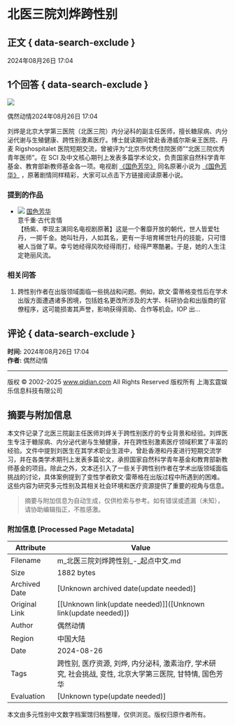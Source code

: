 # 北医三院刘烨跨性别

## 正文 { data-search-exclude }


2024年08月26日 17:04

## 1个回答 { data-search-exclude }

![](https://facepic.qidian.com/qd_face/349573/284/100)

偶然动情2024年08月26日 17:04

刘烨是北京大学第三医院（北医三院）内分泌科的副主任医师，擅长糖尿病、内分泌代谢与生殖健康、跨性别激素医疗。博士就读期间曾赴香港威尔斯亲王医院、丹麦 Rigshospitalet 医院短期交流，曾被评为“北京市优秀住院医师”“北医三院优秀青年医师”。在 SCI 及中文核心期刊上发表多篇学术论文，负责国家自然科学青年基金、教育部新教师基金各一项。电视剧 [《国色芳华》](/book/1911369/) 同名原著小说为 [《国色芳华》](/book/1911369/) ，原著剧情同样精彩，大家可以点击下方链接阅读原著小说。

### 提到的作品

- ![](//bookcover.yuewen.com/qdbimg/349573/1911369/180) [国色芳华](https://www.qdmm.com/book/1911369/)  
  意千重·古代言情  
  【杨紫、李现主演同名电视剧原著】这是一个奢靡开放的朝代，世人皆爱牡丹，一掷千金。她叫牡丹，人如其名，更有一手培育稀世牡丹的技能，只可惜被人当做了草。幸亏她经得风吹经得雨打，经得严寒酷暑。于是，她的人生注定艳丽风流。

### 相关问答

1. 跨性别作者在出版领域面临一些挑战和问题。例如，欧文·雷蒂格变性后在学术出版方面遭遇诸多困境，包括姓名更改所涉及的大学、科研协会和出版商的官僚程序，这可能损害其声誉，影响获得资助、合作等机会。IOP 出...

## 评论 { data-search-exclude }

**时间:** 2024年08月26日 17:04  
**作者:** 偶然动情

---

版权 © 2002-2025 www.qidian.com All Rights Reserved 版权所有 上海玄霆娱乐信息科技有限公司
<!-- tcd_original_link https://m.qidian.com/ask/qurxaamiqgt -->


## 摘要与附加信息

<!-- tcd_abstract -->
本文件记录了北医三院副主任医师刘烨关于跨性别医疗的专业背景和经验。刘烨医生专注于糖尿病、内分泌代谢与生殖健康，并在跨性别激素医疗领域积累了丰富的经验。文件中提到刘医生在其学术职业生涯中，曾赴香港和丹麦进行短期交流学习，并在各类学术期刊上发表多篇论文，承担国家自然科学青年基金和教育部新教师基金的项目。除此之外，文本还引入了一些关于跨性别作者在学术出版领域面临挑战的讨论，具体案例提到了变性学者欧文·雷蒂格在出版过程中所遇到的困难。这些内容为研究多元性别及其相关社会环境和医疗资源提供了重要的视角与信息。
<!-- tcd_abstract_end -->

> 摘要与附加信息为自动生成，仅供检索与参考。如有错误或遗漏（未知），请协助编辑指正，不胜感激。

### 附加信息 [Processed Page Metadata]

| Attribute       | Value                                  |
|-----------------|----------------------------------------|
| Filename        | m_北医三院刘烨跨性别_-_起点中文.md                             |
| Size            | 1882 bytes                           |
| Archived Date   | [Unknown archived date(update needed)]                             |
| Original Link   | [[Unknown link(update needed)]]([Unknown link(update needed)])                       |
| Author          | 偶然动情                               |
| Region          | 中国大陆                               |
| Date            | 2024-08-26                                 |
| Tags            | 跨性别, 医疗资源, 刘烨, 内分泌科, 激素治疗, 学术研究, 社会挑战, 变性, 北京大学第三医院, 甘特情, 国色芳华                                 |
| Evaluation            | [Unknown type(update needed)]                                 |
<!-- tcd_table_end -->

本文由多元性别中文数字档案馆归档整理，仅供浏览。版权归原作者所有。
